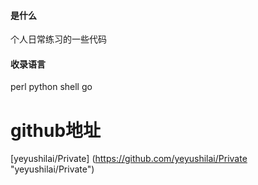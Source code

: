 #### 是什么
个人日常练习的一些代码


#### 收录语言
perl
python
shell
go


# github地址
[yeyushilai/Private] (https://github.com/yeyushilai/Private "yeyushilai/Private")
